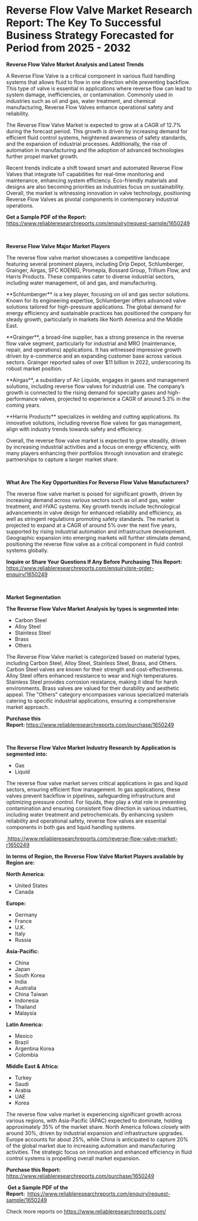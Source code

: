 <p><h1>Reverse Flow Valve Market Research Report: The Key To Successful Business Strategy Forecasted for Period from 2025 - 2032</h1></p><p><strong>Reverse Flow Valve Market Analysis and Latest Trends</strong></p>
<p><p>A Reverse Flow Valve is a critical component in various fluid handling systems that allows fluid to flow in one direction while preventing backflow. This type of valve is essential in applications where reverse flow can lead to system damage, inefficiencies, or contamination. Commonly used in industries such as oil and gas, water treatment, and chemical manufacturing, Reverse Flow Valves enhance operational safety and reliability.</p><p>The Reverse Flow Valve Market is expected to grow at a CAGR of 12.7% during the forecast period. This growth is driven by increasing demand for efficient fluid control systems, heightened awareness of safety standards, and the expansion of industrial processes. Additionally, the rise of automation in manufacturing and the adoption of advanced technologies further propel market growth.</p><p>Recent trends indicate a shift toward smart and automated Reverse Flow Valves that integrate IoT capabilities for real-time monitoring and maintenance, enhancing system efficiency. Eco-friendly materials and designs are also becoming priorities as industries focus on sustainability. Overall, the market is witnessing innovation in valve technology, positioning Reverse Flow Valves as pivotal components in contemporary industrial operations.</p></p>
<p><strong>Get a Sample PDF of the Report:&nbsp;</strong> <a href="https://www.reliableresearchreports.com/enquiry/request-sample/1650249?utm_campaign=2119&utm_medium=2&utm_source=Github&utm_content=ia&utm_term=17022025&utm_id=reverse-flow-valve">https://www.reliableresearchreports.com/enquiry/request-sample/1650249</a></p>
<p>&nbsp;</p>
<p><strong>Reverse Flow Valve Major Market Players</strong></p>
<p><p>The reverse flow valve market showcases a competitive landscape featuring several prominent players, including Drip Depot, Schlumberger, Grainger, Airgas, SFC KOENIG, Promepla, Bossard Group, Trillium Flow, and Harris Products. These companies cater to diverse industrial sectors, including water management, oil and gas, and manufacturing.</p><p>**Schlumberger** is a key player, focusing on oil and gas sector solutions. Known for its engineering expertise, Schlumberger offers advanced valve solutions tailored for high-pressure applications. The global demand for energy efficiency and sustainable practices has positioned the company for steady growth, particularly in markets like North America and the Middle East.</p><p>**Grainger**, a broad-line supplier, has a strong presence in the reverse flow valve segment, particularly for industrial and MRO (maintenance, repair, and operations) applications. It has witnessed impressive growth driven by e-commerce and an expanding customer base across various sectors. Grainger reported sales of over $11 billion in 2022, underscoring its robust market position.</p><p>**Airgas**, a subsidiary of Air Liquide, engages in gases and management solutions, including reverse flow valves for industrial use. The company’s growth is connected to the rising demand for specialty gases and high-performance valves, projected to experience a CAGR of around 5.3% in the coming years.</p><p>**Harris Products** specializes in welding and cutting applications. Its innovative solutions, including reverse flow valves for gas management, align with industry trends towards safety and efficiency. </p><p>Overall, the reverse flow valve market is expected to grow steadily, driven by increasing industrial activities and a focus on energy efficiency, with many players enhancing their portfolios through innovation and strategic partnerships to capture a larger market share.</p></p>
<p>&nbsp;</p>
<p><strong>What Are The Key Opportunities For Reverse Flow Valve Manufacturers?</strong></p>
<p><p>The reverse flow valve market is poised for significant growth, driven by increasing demand across various sectors such as oil and gas, water treatment, and HVAC systems. Key growth trends include technological advancements in valve design for enhanced reliability and efficiency, as well as stringent regulations promoting safety standards. The market is projected to expand at a CAGR of around 5% over the next five years, supported by rising industrial automation and infrastructure development. Geographic expansion into emerging markets will further stimulate demand, positioning the reverse flow valve as a critical component in fluid control systems globally.</p></p>
<p><strong>Inquire or Share Your Questions If Any Before Purchasing This Report:</strong> <a href="https://www.reliableresearchreports.com/enquiry/pre-order-enquiry/1650249?utm_campaign=2119&utm_medium=2&utm_source=Github&utm_content=ia&utm_term=17022025&utm_id=reverse-flow-valve">https://www.reliableresearchreports.com/enquiry/pre-order-enquiry/1650249</a></p>
<p>&nbsp;</p>
<p><strong>Market Segmentation</strong></p>
<p><strong>The Reverse Flow Valve Market Analysis by types is segmented into:</strong></p>
<p><ul><li>Carbon Steel</li><li>Alloy Steel</li><li>Stainless Steel</li><li>Brass</li><li>Others</li></ul></p>
<p><p>The Reverse Flow Valve market is categorized based on material types, including Carbon Steel, Alloy Steel, Stainless Steel, Brass, and Others. Carbon Steel valves are known for their strength and cost-effectiveness. Alloy Steel offers enhanced resistance to wear and high temperatures. Stainless Steel provides corrosion resistance, making it ideal for harsh environments. Brass valves are valued for their durability and aesthetic appeal. The "Others" category encompasses various specialized materials catering to specific industrial applications, ensuring a comprehensive market approach.</p></p>
<p><strong>Purchase this Report:&nbsp;</strong><a href="https://www.reliableresearchreports.com/purchase/1650249?utm_campaign=2119&utm_medium=2&utm_source=Github&utm_content=ia&utm_term=17022025&utm_id=reverse-flow-valve">https://www.reliableresearchreports.com/purchase/1650249</a></p>
<p>&nbsp;</p>
<p><strong>The Reverse Flow Valve Market Industry Research by Application is segmented into:</strong></p>
<p><ul><li>Gas</li><li>Liquid</li></ul></p>
<p><p>The reverse flow valve market serves critical applications in gas and liquid sectors, ensuring efficient flow management. In gas applications, these valves prevent backflow in pipelines, safeguarding infrastructure and optimizing pressure control. For liquids, they play a vital role in preventing contamination and ensuring consistent flow direction in various industries, including water treatment and petrochemicals. By enhancing system reliability and operational safety, reverse flow valves are essential components in both gas and liquid handling systems.</p></p>
<p><a href="https://www.reliableresearchreports.com/reverse-flow-valve-market-r1650249?utm_campaign=2119&utm_medium=2&utm_source=Github&utm_content=ia&utm_term=17022025&utm_id=reverse-flow-valve">&nbsp;https://www.reliableresearchreports.com/reverse-flow-valve-market-r1650249</a></p>
<p><strong>In terms of Region, the Reverse Flow Valve Market Players available by Region are:</strong></p>
<p>
    <p> <strong> North America: </strong>
        <ul>
            <li>United States</li>
            <li>Canada</li>
        </ul>
        </p> 
    <p> <strong> Europe: </strong>
        <ul>
            <li>Germany</li>
            <li>France</li>
            <li>U.K.</li>
            <li>Italy</li>
            <li>Russia</li>
        </ul>
        </p> 
    <p> <strong> Asia-Pacific: </strong>
        <ul>
            <li>China</li>
            <li>Japan</li>
            <li>South Korea</li>
            <li>India</li>
            <li>Australia</li>
            <li>China Taiwan</li>
            <li>Indonesia</li>
            <li>Thailand</li>
            <li>Malaysia</li>
        </ul>
        </p> 
    <p> <strong> Latin America: </strong>
        <ul>
            <li>Mexico</li>
            <li>Brazil</li>
            <li>Argentina Korea</li>
            <li>Colombia</li>
        </ul>
        </p> 
    <p> <strong> Middle East & Africa: </strong>
        <ul>
            <li>Turkey</li>
            <li>Saudi</li>
            <li>Arabia</li>
            <li>UAE</li>
            <li>Korea</li>
        </ul>
    </p>
    </p>
<p><p>The reverse flow valve market is experiencing significant growth across various regions, with Asia-Pacific (APAC) expected to dominate, holding approximately 35% of the market share. North America follows closely with around 30%, driven by industrial expansion and infrastructure upgrades. Europe accounts for about 25%, while China is anticipated to capture 20% of the global market due to increasing automation and manufacturing activities. The strategic focus on innovation and enhanced efficiency in fluid control systems is propelling overall market expansion.</p></p>
<p><strong>Purchase this Report: </strong><a href="https://www.reliableresearchreports.com/purchase/1650249?utm_campaign=2119&utm_medium=2&utm_source=Github&utm_content=ia&utm_term=17022025&utm_id=reverse-flow-valve">https://www.reliableresearchreports.com/purchase/1650249</a></p>
<p>&nbsp;<strong>Get a Sample PDF of the Report:&nbsp;&nbsp;</strong><a href="https://www.reliableresearchreports.com/enquiry/request-sample/1650249?utm_campaign=2119&utm_medium=2&utm_source=Github&utm_content=ia&utm_term=17022025&utm_id=reverse-flow-valve">https://www.reliableresearchreports.com/enquiry/request-sample/1650249</a></p>
<p><strong></strong></p>
<p>Check more reports on <a href="https://www.reliableresearchreports.com/?utm_campaign=2119&utm_medium=2&utm_source=Github&utm_content=ia&utm_term=17022025&utm_id=reverse-flow-valve">https://www.reliableresearchreports.com/</a></p>